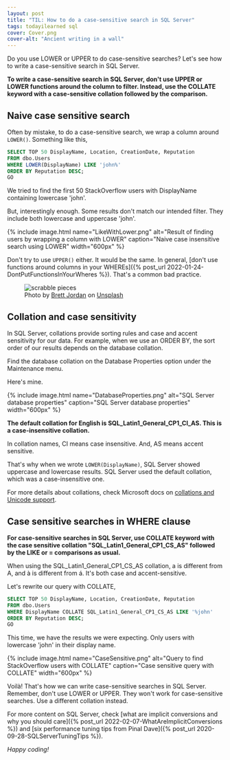 ```yaml
---
layout: post
title: "TIL: How to do a case-sensitive search in SQL Server"
tags: todayilearned sql
cover: Cover.png
cover-alt: "Ancient writing in a wall"
---
```


Do you use LOWER or UPPER to do case-sensitive searches? Let's see how to write a case-sensitive search in SQL Server.

**To write a case-sensitive search in SQL Server, don't use UPPER or LOWER functions around the column to filter. Instead, use the COLLATE keyword with a case-sensitive collation followed by the comparison.**

## Naive case sensitive search

Often by mistake, to do a case-sensitive search, we wrap a column around `LOWER()`. Something like this,

```sql
SELECT TOP 50 DisplayName, Location, CreationDate, Reputation
FROM dbo.Users
WHERE LOWER(DisplayName) LIKE 'john%'
ORDER BY Reputation DESC;
GO
```

We tried to find the first 50 StackOverflow users with DisplayName containing lowercase 'john'.

But, interestingly enough. Some results don't match our intended filter. They include both lowercase and uppercase 'john'.

{% include image.html name="LikeWithLower.png" alt="Result of finding users by wrapping a column with LOWER" caption="Naive case insensitive search using LOWER" width="600px" %}

Don't try to use `UPPER()` either. It would be the same. In general, [don't use functions around columns in your WHEREs]({% post_url 2022-01-24-DontPutFunctionsInYourWheres %}). That's a common bad practice.

<figure>
<img src="https://images.unsplash.com/photo-1597742200037-aa4d64d843be?crop=entropy&cs=tinysrgb&fit=crop&fm=jpg&h=400&ixid=MnwxfDB8MXxhbGx8fHx8fHx8fHwxNjI0ODU2MzAz&ixlib=rb-1.2.1&q=80&utm_campaign=api-credit&utm_medium=referral&utm_source=unsplash_source&w=600" alt="scrabble pieces" />

<figcaption>Photo by <a href="https://unsplash.com/@brett_jordan?utm_source=unsplash&utm_medium=referral&utm_content=creditCopyText">Brett Jordan</a> on <a href="https://unsplash.com/s/photos/abc?utm_source=unsplash&utm_medium=referral&utm_content=creditCopyText">Unsplash</a></figcaption>
</figure>

## Collation and case sensitivity

In SQL Server, collations provide sorting rules and case and accent sensitivity for our data. For example, when we use an ORDER BY, the sort order of our results depends on the database collation.

Find the database collation on the Database Properties option under the Maintenance menu.

Here's mine.

{% include image.html name="DatabaseProperties.png" alt="SQL Server database properties" caption="SQL Server database properties" width="600px" %}

**The default collation for English is SQL_Latin1_General_CP1_CI_AS. This is a case-insensitive collation.**

In collation names, CI means case insensitive. And, AS means accent sensitive.

That's why when we wrote `LOWER(DisplayName)`, SQL Server showed uppercase and lowercase results. SQL Server used the default collation, which was a case-insensitive one.

For more details about collations, check Microsoft docs on [collations and Unicode support](https://docs.microsoft.com/en-us/sql/relational-databases/collations/collation-and-unicode-support?view=sql-server-ver15).

## Case sensitive searches in WHERE clause

**For case-sensitive searches in SQL Server, use COLLATE keyword with the case sensitive collation "SQL_Latin1_General_CP1_CS_AS" followed by the LIKE or = comparisons as usual.**

When using the SQL_Latin1_General_CP1_CS_AS collation, a is different from A, and à is different from á. It's both case and accent-sensitive.

Let's rewrite our query with COLLATE,

```sql
SELECT TOP 50 DisplayName, Location, CreationDate, Reputation
FROM dbo.Users
WHERE DisplayName COLLATE SQL_Latin1_General_CP1_CS_AS LIKE '%john'
ORDER BY Reputation DESC;
GO
```

This time, we have the results we were expecting. Only users with lowercase 'john' in their display name.

{% include image.html name="CaseSensitive.png" alt="Query to find StackOverflow users with COLLATE" caption="Case sensitive query with COLLATE" width="600px" %}

Voilà! That's how we can write case-sensitive searches in SQL Server. Remember, don't use LOWER or UPPER. They won't work for case-sensitive searches. Use a different collation instead.

For more content on SQL Server, check [what are implicit conversions and why you should care]({% post_url 2022-02-07-WhatAreImplicitConversions %}) and [six performance tuning tips from Pinal Dave]({% post_url 2020-09-28-SQLServerTuningTips %}).

_Happy coding!_